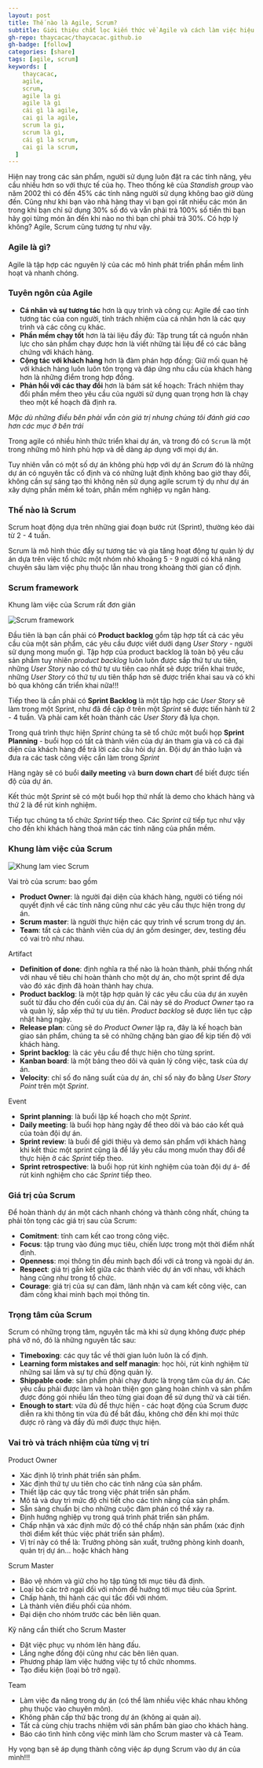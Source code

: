 ```yaml
---
layout: post
title: Thế nào là Agile, Scrum?
subtitle: Giới thiệu chắt lọc kiến thức về Agile và cách làm việc hiệu quả với Scrum
gh-repo: thaycacac/thaycacac.github.io
gh-badge: [follow]
categories: [share]
tags: [agile, scrum]
keywords: [
    thaycacac,
    agile,
    scrum,
    agile la gi
    agile là gì
    cái gì là agile,
    cai gi la agile,
    scrum la gi,
    scrum là gì,
    cái gì là scrum,
    cai gi la scrum,
  ]
---
```


Hiện nay trong các sản phẩm, người sử dụng luôn đặt ra các tính năng, yêu cầu nhiều hơn so với thực tế của họ. Theo thống kê của _Standish group_ vào năm 2002 thì có đến 45% các tính năng người sử dụng không bao giờ dùng đến. Cũng như khi bạn vào nhà hàng thay vì bạn gọi rất nhiều các món ăn trong khi bạn chỉ sử dụng 30% số đó và vẫn phải trả 100% số tiền thì bạn hãy gọi từng món ăn đến khi nào no thì bạn chỉ phải trả 30%. Có hợp lý không? Agile, Scrum cũng tương tự như vậy.

### Agile là gì?

Agile là tập hợp các nguyên lý của các mô hình phát triển phần mềm linh hoạt và nhanh chóng.

### Tuyên ngôn của Agile

- **Cá nhân và sự tương tác** hơn là quy trình và công cụ: Agile đề cao tính tương tác của con người, tính trách nhiệm của cá nhân hơn là các quy trình và các công cụ khác.
- **Phần mềm chạy tốt** hơn là tài liệu đầy đủ: Tập trung tất cả nguồn nhân lực cho sản phẩm chạy được hơn là viết những tài liệu để có các bằng chứng với khách hàng.
- **Cộng tác với khách hàng** hơn là đàm phán hợp đồng: Giữ mối quan hệ với khách hàng luôn luôn tôn trọng và đáp ứng nhu cầu của khách hàng hơn là những điểm trong hợp đồng.
- **Phản hồi với các thay đổi** hơn là bám sát kế hoạch: Trách nhiệm thay đổi phần mềm theo yêu cầu của người sử dụng quan trọng hơn là chạy theo một kế hoạch đã định ra.

_Mặc dù những điều bên phải vẫn còn giá trị nhưng chúng tôi đánh giá cao hơn các mục ở bên trái_

Trong agile có nhiều hình thức triển khai dự án, và trong đó có `Scrum` là một trong những mô hình phù hợp và dễ dàng áp dụng với mọi dự án.

Tuy nhiên vẫn có một số dự án không phù hợp với dự án _Scrum_ đó là những dự án có nguyên tắc cố định và có những luật định không bao giờ thay đổi, không cần sự sáng tạo thì không nên sử dụng agile scrum tỷ dụ như dự án xây dựng phần mềm kế toán, phần mềm nghiệp vụ ngân hàng.

### Thế nào là Scrum

Scrum hoạt động dựa trên những giai đoạn bước rút (Sprint), thường kéo dài từ 2 - 4 tuần.

Scrum là mô hình thúc đẩy sự tương tác và gia tăng hoạt động tự quản lý dự án dựa trên việc tổ chức một nhóm nhỏ khoảng 5 - 9 người có khả năng chuyên sâu làm việc phụ thuộc lẫn nhau trong khoảng thời gian cố định.

### Scrum framework

Khung làm việc của Scrum rất đơn giản

![Scrum framework](https://i.imgur.com/CJlliCO.png)

Đầu tiên là bạn cần phải có **Product backlog** gồm tập hợp tất cả các yêu cầu của một sản phẩm, các yêu cầu được viết dưới dạng _User Story_ - người sử dụng mong muốn gì. Tập hợp của product backlog là toàn bộ yêu cầu sản phẩm tuy nhiên _product backlog_ luôn luôn được sắp thứ tự ưu tiên, những _User Story_ nào có thứ tự ưu tiên cao nhất sẽ được triển khai trước, những _User Story_ có thứ tự ưu tiên thấp hơn sẽ được triển khai sau và có khi bỏ qua không cần triển khai nữa!!!

Tiếp theo là cần phải có **Sprint Backlog** là một tập hợp các _User Story_ sẽ làm trong một Sprint, như đã đề cập ở trên một _Sprint_ sẽ được tiến hành từ 2 - 4 tuần. Và phải cam kết hoàn thành các _User Story_ đã lựa chọn.

Trong quá trình thực hiện _Sprint_ chúng ta sẽ tổ chức một buổi họp **Sprint Planning** - buổi họp có tất cả thành viên của dự án tham gia và có cả đại diện của khách hàng để trả lời các câu hỏi dự án. Đội dự án thảo luận và đưa ra các task công việc cần làm trong _Sprint_

Hàng ngày sẽ có buổi **daily meeting** và **burn down chart** để biết được tiến độ của dự án.

Kết thúc một _Sprint_ sẽ có một buổi họp thứ nhất là demo cho khách hàng và thứ 2 là để rút kinh nghiệm.

Tiếp tục chúng ta tổ chức _Sprint_ tiếp theo. Các _Sprint_ cứ tiếp tục như vậy cho đến khi khách hàng thoả mãn các tính năng của phần mềm.

### Khung làm việc của Scrum

![Khung lam viec Scrum](https://i.imgur.com/BEFH3Cn.png)

Vai trò của scrum: bao gồm

- **Product Owner**: là người đại diện của khách hàng, người có tiếng nói quyết định về các tính năng cũng như các yêu cầu thực hiện trong dự án.
- **Scrum master**: là người thực hiện các quy trình về scrum trong dự án.
- **Team**: tất cả các thành viên của dự án gồm desinger, dev, testing đều có vai trò như nhau.

Artifact

- **Definition of done**: định nghĩa ra thế nào là hoàn thành, phải thống nhất với nhau về tiêu chí hoàn thành cho một dự án, cho một sprint để dựa vào đó xác định đã hoàn thành hay chưa.
- **Product backlog**: là một tập hợp quản lý các yêu cầu của dự án xuyên suốt từ đầu cho đến cuối của dự án. Cái này sẽ do _Product Owner_ tạo ra và quản lý, sắp xếp thứ tự ưu tiên. _Product backlog_ sẽ được liên tục cập nhật hàng ngày.
- **Release plan**: cũng sẽ do _Product Owner_ lập ra, đây là kế hoạch bàn giao sản phẩm, chúng ta sẽ có những chặng bàn giao để kịp tiến độ với khách hàng.
- **Sprint backlog**: là các yêu cầu để thực hiện cho từng sprint.
- **Kanban board**: là một bảng theo dõi và quản lý công việc, task của dự án.
- **Velocity**: chỉ số đo năng suất của dự án, chỉ số này đo bằng _User Story Point_ trên một _Sprint_.

Event

- **Sprint planning**: là buổi lập kế hoạch cho một _Sprint_.
- **Daily meeting**: là buổi họp hàng ngày để theo dõi và báo cáo kết quả của toàn đội dự án.
- **Sprint review**: là buổi để giới thiệu và demo sản phẩm với khách hàng khi kết thúc một sprint cũng là để lấy yêu cầu mong muốn thay đổi để thực hiện ở các _Sprint_ tiếp theo.
- **Sprint retrospective**: là buổi họp rút kinh nghiệm của toàn đội dự á- để rút kinh nghiệm cho các _Sprint_ tiếp theo.

### Giá trị của Scrum

Để hoàn thành dự án một cách nhanh chóng và thành công nhất, chúng ta phải tôn tọng các giá trị sau của Scrum:

- **Comitment**: tính cam kết cao trong công việc.
- **Focus**: tập trung vào đúng mục tiêu, chiến lược trong một thời điểm nhất định.
- **Openness**: mọi thông tin đều minh bạch đối với cả trong và ngoài dự án.
- **Respect**: giá trị gắn kết giữa các thành viêc dự án với nhau, với khách hàng cũng như trong tổ chức.
- **Courage**: giá trị của sự can đảm, lãnh nhận và cam kết công việc, can đảm công khai minh bạch mọi thông tin.

### Trọng tâm của Scrum

Scrum có những trọng tâm, nguyên tắc mà khi sử dụng không được phép phá vỡ nó, đó là những nguyên tắc sau:

- **Timeboxing**: các quy tắc về thời gian luôn luôn là cố định.
- **Learning form mistakes and self managin**: học hỏi, rút kinh nghiệm từ những sai lầm và sự tự chủ động quản lý.
- **Shippable code**: sản phẩm phải chạy được là trọng tâm của dự án. Các yêu cầu phải được làm và hoàn thiện gọn gàng hoàn chỉnh và sản phẩm được đóng gói nhiều lần theo từng giai đoạn để sử dụng thử và cải tiến.
- **Enough to start**: vừa đủ để thực hiện - các hoạt động của Scrum được diễn ra khi thông tin vừa đủ để bắt đầu, không chờ đến khi mọi thức được rõ ràng và đầy đủ mới được thực hiện.

### Vai trò và trách nhiệm của từng vị trí

Product Owner

- Xác định lộ trình phát triển sản phẩm.
- Xác định thứ tự ưu tiên cho các tính năng của sản phẩm.
- Thiết lập các quy tắc trong việc phát triển sản phẩm.
- Mô tả và duy trì mức độ chi tiết cho các tính năng của sản phẩm.
- Sẵn sàng chuẩn bị cho những cuộc đàm phán có thể xảy ra.
- Định hướng nghiệp vụ trong quá trình phát triển sản phẩm.
- Chấp nhận và xác định mức độ có thể chấp nhận sản phẩm (xác định thời điểm kết thúc việc phát triển sản phẩm).
- Vị trí này có thể là: Trưởng phòng sản xuất, trưởng phòng kinh doanh, quản trị dự án... hoặc khách hàng

Scrum Master

- Bảo vệ nhóm và giữ cho họ tập tủng tới mục tiêu đã định.
- Loại bỏ các trở ngại đối với nhóm để hướng tới mục tiêu của Sprint.
- Chấp hành, thi hành các qui tắc đối với nhóm.
- Là thành viên điều phối của nhóm.
- Đại diện cho nhóm trước các bên liên quan.

Kỹ năng cần thiết cho Scrum Master

- Đặt việc phục vụ nhóm lên hàng đấu.
- Lắng nghe đồng đội cũng như các bên liên quan.
- Phương pháp làm việc hướng việc tự tổ chức nhomms.
- Tạo điều kiện (loại bỏ trở ngại).

Team

- Làm việc đa năng trong dự án (có thể làm nhiều việc khác nhau không phụ thuộc vào chuyên môn).
- Không phân cấp thứ bậc trong dự án (không ai quản ai).
- Tất cả cùng chịu trachs nhiệm với sản phẩm bàn giao cho khách hàng.
- Báo cáo tình hình công việc mình làm cho Scrum master và cả Team.

Hy vọng bạn sẽ áp dụng thành công việc áp dụng Scrum vào dự án của mình!!!
